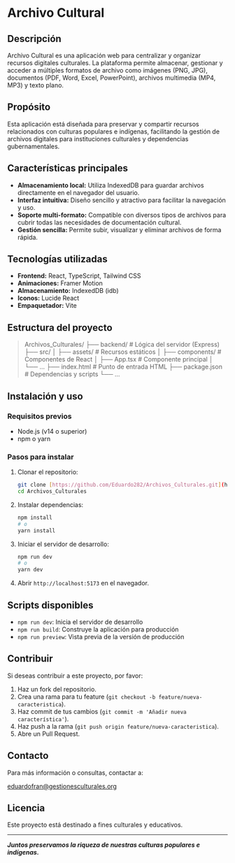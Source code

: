 # Archivo Cultural

## Descripción

Archivo Cultural es una aplicación web para centralizar y organizar recursos digitales culturales. La plataforma permite almacenar, gestionar y acceder a múltiples formatos de archivo como imágenes (PNG, JPG), documentos (PDF, Word, Excel, PowerPoint), archivos multimedia (MP4, MP3) y texto plano.

## Propósito

Esta aplicación está diseñada para preservar y compartir recursos relacionados con culturas populares e indígenas, facilitando la gestión de archivos digitales para instituciones culturales y dependencias gubernamentales.

## Características principales

* **Almacenamiento local:** Utiliza IndexedDB para guardar archivos directamente en el navegador del usuario.
* **Interfaz intuitiva:** Diseño sencillo y atractivo para facilitar la navegación y uso.
* **Soporte multi-formato:** Compatible con diversos tipos de archivos para cubrir todas las necesidades de documentación cultural.
* **Gestión sencilla:** Permite subir, visualizar y eliminar archivos de forma rápida.

## Tecnologías utilizadas

* **Frontend:** React, TypeScript, Tailwind CSS
* **Animaciones:** Framer Motion
* **Almacenamiento:** IndexedDB (idb)
* **Iconos:** Lucide React
* **Empaquetador:** Vite

## Estructura del proyecto


> Archivos_Culturales/
> ├── backend/           # Lógica del servidor (Express)
> ├── src/
> │   ├── assets/        # Recursos estáticos
> │   ├── components/    # Componentes de React
> │   ├── App.tsx        # Componente principal
> │   └── ...
> ├── index.html         # Punto de entrada HTML
> ├── package.json       # Dependencias y scripts
> └── ...


## Instalación y uso

### Requisitos previos

* Node.js (v14 o superior)
* npm o yarn

### Pasos para instalar

1.  Clonar el repositorio:

    ```bash
    git clone [https://github.com/Eduardo282/Archivos_Culturales.git](https://github.com/Eduardo282/Archivos_Culturales.git)
    cd Archivos_Culturales
    ```

2.  Instalar dependencias:

    ```bash
    npm install
    # o
    yarn install
    ```

3.  Iniciar el servidor de desarrollo:

    ```bash
    npm run dev
    # o
    yarn dev
    ```

4.  Abrir `http://localhost:5173` en el navegador.

## Scripts disponibles

* `npm run dev`: Inicia el servidor de desarrollo
* `npm run build`: Construye la aplicación para producción
* `npm run preview`: Vista previa de la versión de producción

## Contribuir

Si deseas contribuir a este proyecto, por favor:

1.  Haz un fork del repositorio.
2.  Crea una rama para tu feature (`git checkout -b feature/nueva-caracteristica`).
3.  Haz commit de tus cambios (`git commit -m 'Añadir nueva característica'`).
4.  Haz push a la rama (`git push origin feature/nueva-caracteristica`).
5.  Abre un Pull Request.

## Contacto

Para más información o consultas, contactar a:

eduardofran@gestionesculturales.org

## Licencia

Este proyecto está destinado a fines culturales y educativos.

---

___Juntos preservamos la riqueza de nuestras culturas populares e indígenas.___

